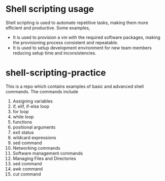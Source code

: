 # Shell scripting usage
Shell scripting is used to automate repetitive tasks, making them more efficient and productive.
Some examples,
* It is used to provision a vm with the required software packages, making the provisioning process consistent and repeatable.
* It is used to setup development environment for new team members reducing setup time and inconsistencies.

# shell-scripting-practice
This is a repo which contains examples of basic and advanced shell commands.
The commands include 
1. Assigning variables
2. if, elif, if-else loop
3. for loop
4. while loop
5. functions
6. positional arguments
7. exit status
8. wildcard expressions
9. sed command
10. Networking commands
11. Software management commands
12. Managing Files and Directories
13. sed command
14. awk command
15. cut command

